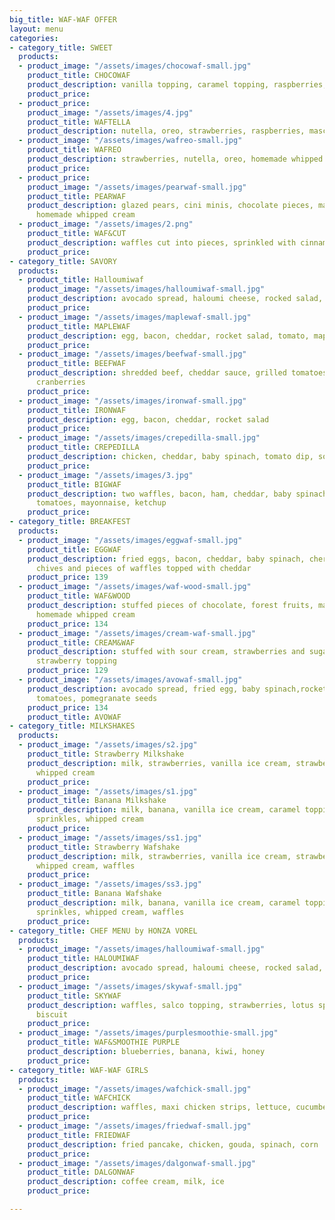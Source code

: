 ```yaml
---
big_title: WAF-WAF OFFER
layout: menu
categories:
- category_title: SWEET
  products:
  - product_image: "/assets/images/chocowaf-small.jpg"
    product_title: CHOCOWAF
    product_description: vanilla topping, caramel topping, raspberries, nuts
    product_price: 
  - product_price: 
    product_image: "/assets/images/4.jpg"
    product_title: WAFTELLA
    product_description: nutella, oreo, strawberries, raspberries, mascarpone
  - product_image: "/assets/images/wafreo-small.jpg"
    product_title: WAFREO
    product_description: strawberries, nutella, oreo, homemade whipped cream
    product_price: 
  - product_price: 
    product_image: "/assets/images/pearwaf-small.jpg"
    product_title: PEARWAF
    product_description: glazed pears, cini minis, chocolate pieces, maple syrup,
      homemade whipped cream
  - product_image: "/assets/images/2.png"
    product_title: WAF&CUT
    product_description: waffles cut into pieces, sprinkled with cinnamon sugar, nutella
    product_price: 
- category_title: SAVORY
  products:
  - product_title: Halloumiwaf
    product_image: "/assets/images/halloumiwaf-small.jpg"
    product_description: avocado spread, haloumi cheese, rocked salad, tomato
    product_price: 
  - product_image: "/assets/images/maplewaf-small.jpg"
    product_title: MAPLEWAF
    product_description: egg, bacon, cheddar, rocket salad, tomato, maple syrup
    product_price: 
  - product_image: "/assets/images/beefwaf-small.jpg"
    product_title: BEEFWAF
    product_description: shredded beef, cheddar sauce, grilled tomatoes, onions, salad,
      cranberries
    product_price: 
  - product_image: "/assets/images/ironwaf-small.jpg"
    product_title: IRONWAF
    product_description: egg, bacon, cheddar, rocket salad
    product_price: 
  - product_image: "/assets/images/crepedilla-small.jpg"
    product_title: CREPEDILLA
    product_description: chicken, cheddar, baby spinach, tomato dip, sour cream
    product_price: 
  - product_image: "/assets/images/3.jpg"
    product_title: BIGWAF
    product_description: two waffles, bacon, ham, cheddar, baby spinach, rocked salad,
      tomatoes, mayonnaise, ketchup
    product_price: 
- category_title: BREAKFEST
  products:
  - product_image: "/assets/images/eggwaf-small.jpg"
    product_title: EGGWAF
    product_description: fried eggs, bacon, cheddar, baby spinach, cherry tomatoes,
      chives and pieces of waffles topped with cheddar
    product_price: 139
  - product_image: "/assets/images/waf-wood-small.jpg"
    product_title: WAF&WOOD
    product_description: stuffed pieces of chocolate, forest fruits, maple syrup,
      homemade whipped cream
    product_price: 134
  - product_image: "/assets/images/cream-waf-small.jpg"
    product_title: CREAM&WAF
    product_description: stuffed with sour cream, strawberries and sugar, topped with
      strawberry topping
    product_price: 129
  - product_image: "/assets/images/avowaf-small.jpg"
    product_description: avocado spread, fried egg, baby spinach,rocket salad, cherry
      tomatoes, pomegranate seeds
    product_price: 134
    product_title: AVOWAF
- category_title: MILKSHAKES
  products:
  - product_image: "/assets/images/s2.jpg"
    product_title: Strawberry Milkshake
    product_description: milk, strawberries, vanilla ice cream, strawberry topping,
      whipped cream
    product_price: 
  - product_image: "/assets/images/s1.jpg"
    product_title: Banana Milkshake
    product_description: milk, banana, vanilla ice cream, caramel topping, colored
      sprinkles, whipped cream
    product_price: 
  - product_image: "/assets/images/ss1.jpg"
    product_title: Strawberry Wafshake
    product_description: milk, strawberries, vanilla ice cream, strawberry topping,
      whipped cream, waffles
    product_price: 
  - product_image: "/assets/images/ss3.jpg"
    product_title: Banana Wafshake
    product_description: milk, banana, vanilla ice cream, caramel topping, colored
      sprinkles, whipped cream, waffles
    product_price: 
- category_title: CHEF MENU by HONZA VOREL
  products:
  - product_image: "/assets/images/halloumiwaf-small.jpg"
    product_title: HALOUMIWAF
    product_description: avocado spread, haloumi cheese, rocked salad, tomato
    product_price: 
  - product_image: "/assets/images/skywaf-small.jpg"
    product_title: SKYWAF
    product_description: waffles, salco topping, strawberries, lotus sprinkles and
      biscuit
    product_price: 
  - product_image: "/assets/images/purplesmoothie-small.jpg"
    product_title: WAF&SMOOTHIE PURPLE
    product_description: blueberries, banana, kiwi, honey
    product_price: 
- category_title: WAF-WAF GIRLS
  products:
  - product_image: "/assets/images/wafchick-small.jpg"
    product_title: WAFCHICK
    product_description: waffles, maxi chicken strips, lettuce, cucumber, mayonnaise
    product_price: 
  - product_image: "/assets/images/friedwaf-small.jpg"
    product_title: FRIEDWAF
    product_description: fried pancake, chicken, gouda, spinach, corn
    product_price: 
  - product_image: "/assets/images/dalgonwaf-small.jpg"
    product_title: DALGONWAF
    product_description: coffee cream, milk, ice
    product_price: 

---
```

